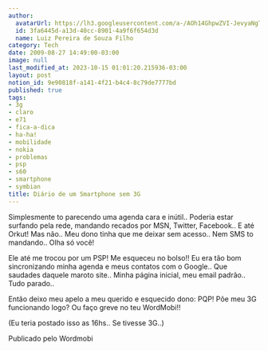 ```yaml
---
author:
  avatarUrl: https://lh3.googleusercontent.com/a-/AOh14GhpwZVI-JevyaNgTdlrOT6YN20cI6V9Kxtq38Ij8AQ=s100
  id: 3fa6445d-a13d-40cc-8901-4a9f6f654d3d
  name: Luiz Pereira de Souza Filho
category: Tech
date: 2009-08-27 14:49:00-03:00
image: null
last_modified_at: 2023-10-15 01:01:20.215936-03:00
layout: post
notion_id: 9e90818f-a141-4f21-b4c4-8c79de7777bd
published: true
tags:
- 3g
- claro
- e71
- fica-a-dica
- ha-ha!
- mobilidade
- nokia
- problemas
- psp
- s60
- smartphone
- symbian
title: Diário de um Smartphone sem 3G
---
```


Simplesmente to parecendo uma agenda cara e inútil.. Poderia estar surfando pela rede, mandando recados por MSN, Twitter, Facebook.. E até Orkut! Mas não.. Meu dono tinha que me deixar sem acesso.. Nem SMS to mandando.. Olha só você!

Ele até me trocou por um PSP! Me esqueceu no bolso!! Eu era tão bom sincronizando minha agenda e meus contatos com o Google.. Que saudades daquele maroto site.. Minha página inicial, meu email padrão.. Tudo parado..

Então deixo meu apelo a meu querido e esquecido dono: PQP! Põe meu 3G funcionando logo? Ou faço greve no teu WordMobi!!

(Eu teria postado isso as 16hs.. Se tivesse 3G..)

Publicado pelo Wordmobi
